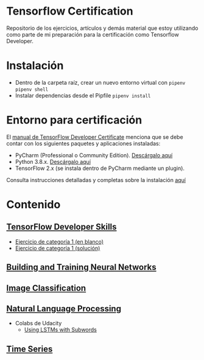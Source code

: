 # Tensorflow Certification
Repositorio de los ejercicios, artículos y demás material que estoy utilizando como parte de mi preparación para la certificación como Tensorflow Developer.

# Instalación
- Dentro de la carpeta raíz, crear un nuevo entorno virtual con `pipenv`
```pipenv shell```
- Instalar dependencias desde el Pipfile
```pipenv install```

# Entorno para certificación
El [manual de TensorFlow Developer Certificate](https://www.tensorflow.org/extras/cert/TF_Certificate_Candidate_Handbook.pdf) menciona que se debe contar con los siguientes paquetes y aplicaciones instaladas:

- PyCharm (Professional o Community Edition). [Descárgalo aquí](https://www.jetbrains.com/pycharm/download/)
- Python 3.8.x. [Descárgalo aquí](https://www.python.org/downloads/release/python-380)
- TensorFlow 2.x (se instala dentro de PyCharm mediante un plugin).

Consulta instrucciones detalladas y completas sobre la instalación [aquí](https://www.tensorflow.org/extras/cert/Setting_Up_TF_Developer_Certificate_Exam.pdf)

# Contenido
## [TensorFlow Developer Skills](https://github.com/Krax7/tensorflowCertification/tree/master/1-TensorflowDeveloperSkills)
- [Ejercicio de categoría 1 (en blanco)](1-TensorflowDeveloperSkills/Category1.py)
- [Ejercicio de categoría 1 (solución)](1-TensorflowDeveloperSkills/Category1Solution.py)
## [Building and Training Neural Networks](https://github.com/Krax7/tensorflowCertification/tree/master/2-BuildingTrainingNN)
## [Image Classification](https://github.com/Krax7/tensorflowCertification/tree/master/3-ImageClassification)
## [Natural Language Processing](https://github.com/Krax7/tensorflowCertification/tree/master/4-NaturalLanguageProcessing)
- Colabs de Udacity
  - [Using LSTMs with Subwords](https://colab.sandbox.google.com/github/tensorflow/examples/blob/master/courses/udacity_intro_to_tensorflow_for_deep_learning/l10c01_nlp_lstms_with_reviews_subwords_dataset.ipynb)
## [Time Series](https://github.com/Krax7/tensorflowCertification/tree/master/5-TimeSeries)
